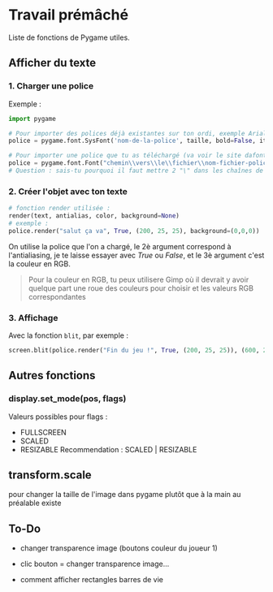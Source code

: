# Travail prémâché
Liste de fonctions de Pygame utiles.

## Afficher du texte

### 1. Charger une police
Exemple : 
```python
import pygame

# Pour importer des polices déjà existantes sur ton ordi, exemple Arial, Times New Roman etc.
police = pygame.font.SysFont('nom-de-la-police', taille, bold=False, italic=False)

# Pour importer une police que tu as téléchargé (va voir le site dafont.com)
police = pygame.font.Font("chemin\\vers\\le\\fichier\\nom-fichier-police.TTF", taille, bold=False, italic=False)
# Question : sais-tu pourquoi il faut mettre 2 "\" dans les chaînes de caractères ?
```

### 2. Créer l'objet avec ton texte 
```python
# fonction render utilisée : 
render(text, antialias, color, background=None)
# exemple :
police.render("salut ça va", True, (200, 25, 25), background=(0,0,0))
```
On utilise la police que l'on a chargé, le 2è argument correspond à l'antialiasing, je te laisse essayer avec *True* ou *False*, et le 3è argument c'est la couleur en RGB.
 > Pour la couleur en RGB, tu peux utilisere Gimp où il devrait y avoir quelque part une roue des couleurs pour choisir et les valeurs RGB correspondantes


### 3. Affichage
Avec la fonction ```blit```, par exemple :
```python
screen.blit(police.render("Fin du jeu !", True, (200, 25, 25)), (600, 200))
```

## Autres fonctions
### display.set_mode(pos, flags)
Valeurs possibles pour flags : 
- FULLSCREEN
- SCALED
- RESIZABLE
Recommendation : SCALED | RESIZABLE


## transform.scale
pour changer la taille de l'image dans pygame plutôt que à la main au préalable
existe 


## To-Do
- changer transparence image (boutons couleur du joueur 1)
- clic bouton = changer transparence image...

- comment afficher rectangles barres de vie
